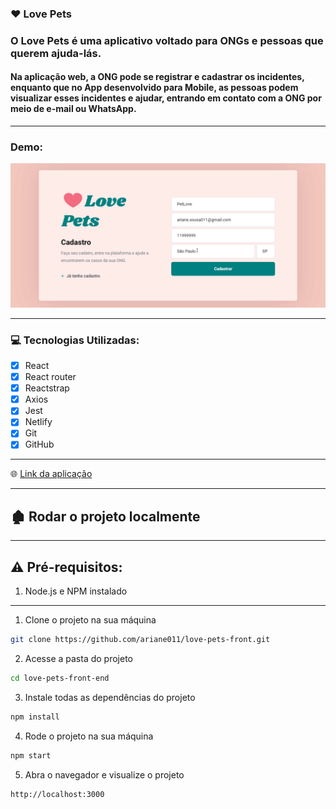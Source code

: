 ### :heart: Love Pets

### O Love Pets é uma aplicativo voltado para ONGs e pessoas que querem ajuda-lás. 

#### Na aplicação web, a ONG pode se registrar e cadastrar os incidentes, enquanto que no App desenvolvido para Mobile, as pessoas podem visualizar esses incidentes  e ajudar, entrando em contato com a ONG por meio de e-mail ou WhatsApp.

****

### Demo:

![demo](./src/assets/demo.gif)


****

### :computer: Tecnologias Utilizadas:
 
- [x] React 
- [x] React router
- [x] Reactstrap
- [x] Axios
- [x] Jest
- [x] Netlify
- [x] Git
- [x] GitHub

****

:globe_with_meridians: [Link da aplicação](https://lovepets.netlify.app/)

****

## :derelict_house: Rodar o projeto localmente

****

## ⚠️ Pré-requisitos: 

1. Node.js e NPM instalado

****

1. Clone o projeto na sua máquina

```sh
git clone https://github.com/ariane011/love-pets-front.git
```

2. Acesse a pasta do projeto

```sh
cd love-pets-front-end
```

3. Instale todas as dependências do projeto

```sh
npm install
```

4. Rode o projeto na sua máquina

```sh
npm start
```

5. Abra o navegador e visualize o projeto

```sh
http://localhost:3000
```

